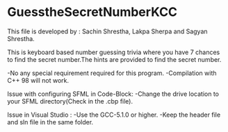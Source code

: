 # GuesstheSecretNumberKCC
This file is developed by :
Sachin Shrestha, Lakpa Sherpa and Sagyan Shrestha.

This is keyboard based number guessing trivia where you have 7 chances to find the secret number.The hints are provided to find the secret number.

-No any special requirement required for this program.
-Compilation with C++ 98 will not work.

Issue with configuring SFML in Code-Block:
  -Change the drive location to your SFML directory(Check in the .cbp file).
  
Issue in Visual Studio :
  -Use the GCC-5.1.0 or higher.
  -Keep the header file and sln file in the same folder.
